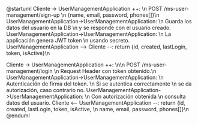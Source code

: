 @startuml
Cliente -> UserManagementApplication ++: \n POST /ms-user-management/sign-up \n {name, email, password, phones[]}\n 
UserManagementApplication->UserManagementApplication: \n Guarda los datos del usuario en la DB \n y se responde con el usuario creado.
UserManagementApplication->UserManagementApplication: \n La applicación genera JWT token \n usando secreto.
UserManagementApplication --> Cliente --: return {id, created, lastLogin, token, isActive}\n 

Cliente -> UserManagementApplication ++: \n\n POST /ms-user-management/login \n Request Header con token obtenido.\n 
UserManagementApplication->UserManagementApplication: \n Autenticación de firma del token. \n Si se autentica correctamente \n se da autorización, caso contrario no.
UserManagementApplication->UserManagementApplication: \n Con autorización obtenida \n consulta datos del usuario.
Cliente <-- UserManagementApplication --: return {id, created, lastLogin, token, isActive, \n name, email, password, phones[]}\n
@enduml
